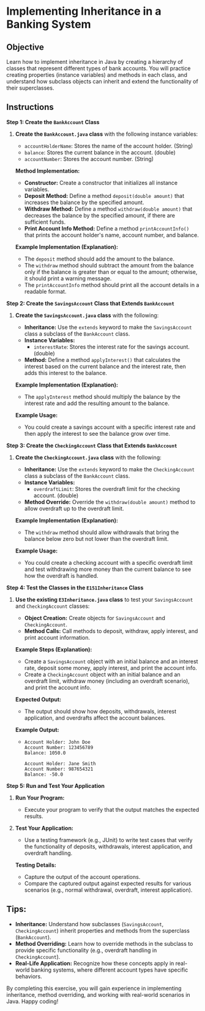 # Implementing Inheritance in a Banking System

## Objective
Learn how to implement inheritance in Java by creating a hierarchy of classes that represent different types of bank accounts. You will practice creating properties (instance variables) and methods in each class, and understand how subclass objects can inherit and extend the functionality of their superclasses.

## Instructions

**Step 1: Create the `BankAccount` Class**

1. **Create the `BankAccount.java` class** with the following instance variables:
    - `accountHolderName`: Stores the name of the account holder. (String)
    - `balance`: Stores the current balance in the account. (double)
    - `accountNumber`: Stores the account number. (String)

   **Method Implementation:**
    - **Constructor:** Create a constructor that initializes all instance variables.
    - **Deposit Method:** Define a method `deposit(double amount)` that increases the balance by the specified amount.
    - **Withdraw Method:** Define a method `withdraw(double amount)` that decreases the balance by the specified amount, if there are sufficient funds.
    - **Print Account Info Method:** Define a method `printAccountInfo()` that prints the account holder's name, account number, and balance.

   **Example Implementation (Explanation):**
    - The `deposit` method should add the amount to the balance.
    - The `withdraw` method should subtract the amount from the balance only if the balance is greater than or equal to the amount; otherwise, it should print a warning message.
    - The `printAccountInfo` method should print all the account details in a readable format.

**Step 2: Create the `SavingsAccount` Class that Extends `BankAccount`**

1. **Create the `SavingsAccount.java` class** with the following:
    - **Inheritance:** Use the `extends` keyword to make the `SavingsAccount` class a subclass of the `BankAccount` class.
    - **Instance Variables:**
        - `interestRate`: Stores the interest rate for the savings account. (double)
    - **Method:** Define a method `applyInterest()` that calculates the interest based on the current balance and the interest rate, then adds this interest to the balance.

   **Example Implementation (Explanation):**
    - The `applyInterest` method should multiply the balance by the interest rate and add the resulting amount to the balance.

   **Example Usage:**
    - You could create a savings account with a specific interest rate and then apply the interest to see the balance grow over time.

**Step 3: Create the `CheckingAccount` Class that Extends `BankAccount`**

1. **Create the `CheckingAccount.java` class** with the following:
    - **Inheritance:** Use the `extends` keyword to make the `CheckingAccount` class a subclass of the `BankAccount` class.
    - **Instance Variables:**
        - `overdraftLimit`: Stores the overdraft limit for the checking account. (double)
    - **Method Override:** Override the `withdraw(double amount)` method to allow overdraft up to the overdraft limit.

   **Example Implementation (Explanation):**
    - The `withdraw` method should allow withdrawals that bring the balance below zero but not lower than the overdraft limit.

   **Example Usage:**
    - You could create a checking account with a specific overdraft limit and test withdrawing more money than the current balance to see how the overdraft is handled.

**Step 4: Test the Classes in the `E151Inheritance` Class**

1. **Use the existing `E3Inheritance.java` class** to test your `SavingsAccount` and `CheckingAccount` classes:
    - **Object Creation:** Create objects for `SavingsAccount` and `CheckingAccount`.
    - **Method Calls:** Call methods to deposit, withdraw, apply interest, and print account information.

   **Example Steps (Explanation):**
    - Create a `SavingsAccount` object with an initial balance and an interest rate, deposit some money, apply interest, and print the account info.
    - Create a `CheckingAccount` object with an initial balance and an overdraft limit, withdraw money (including an overdraft scenario), and print the account info.

   **Expected Output:**
    - The output should show how deposits, withdrawals, interest application, and overdrafts affect the account balances.

   **Example Output:**
    - ```
      Account Holder: John Doe
      Account Number: 123456789
      Balance: 1050.0

      Account Holder: Jane Smith
      Account Number: 987654321
      Balance: -50.0
      ```

**Step 5: Run and Test Your Application**

1. **Run Your Program:**
    - Execute your program to verify that the output matches the expected results.

2. **Test Your Application:**
    - Use a testing framework (e.g., JUnit) to write test cases that verify the functionality of deposits, withdrawals, interest application, and overdraft handling.

   **Testing Details:**
    - Capture the output of the account operations.
    - Compare the captured output against expected results for various scenarios (e.g., normal withdrawal, overdraft, interest application).

## Tips:

- **Inheritance:** Understand how subclasses (`SavingsAccount`, `CheckingAccount`) inherit properties and methods from the superclass (`BankAccount`).
- **Method Overriding:** Learn how to override methods in the subclass to provide specific functionality (e.g., overdraft handling in `CheckingAccount`).
- **Real-Life Application:** Recognize how these concepts apply in real-world banking systems, where different account types have specific behaviors.

By completing this exercise, you will gain experience in implementing inheritance, method overriding, and working with real-world scenarios in Java. Happy coding!
